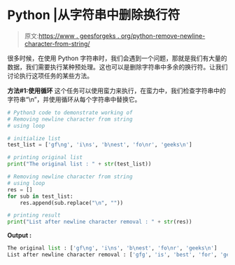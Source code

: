# Python |从字符串中删除换行符

> 原文:[https://www . geesforgeks . org/python-remove-newline-character-from-string/](https://www.geeksforgeeks.org/python-removing-newline-character-from-string/)

很多时候，在使用 Python 字符串时，我们会遇到一个问题，那就是我们有大量的数据，我们需要执行某种预处理。这也可以是删除字符串中多余的换行符。让我们讨论执行这项任务的某些方法。

**方法#1:使用循环**
这个任务可以使用蛮力来执行，在蛮力中，我们检查字符串中的字符串“\n”，并使用循环从每个字符串中替换它。

```py
# Python3 code to demonstrate working of
# Removing newline character from string
# using loop

# initialize list 
test_list = ['gf\ng', 'i\ns', 'b\nest', 'fo\nr', 'geeks\n']

# printing original list 
print("The original list : " + str(test_list))

# Removing newline character from string
# using loop
res = []
for sub in test_list:
    res.append(sub.replace("\n", ""))

# printing result
print("List after newline character removal : " + str(res))
```

**Output :**

```py
The original list : ['gf\ng', 'i\ns', 'b\nest', 'fo\nr', 'geeks\n']
List after newline character removal : ['gfg', 'is', 'best', 'for', 'geeks']

```